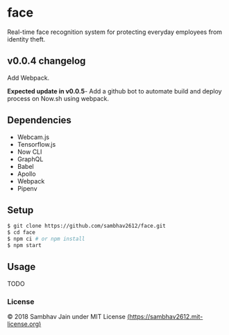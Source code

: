 # face

Real-time face recognition system for protecting everyday employees from identity theft.

## v0.0.4 changelog

Add Webpack.

**Expected update in v0.0.5**- Add a github bot to automate build and deploy process on Now.sh using webpack.

## Dependencies

- Webcam.js
- Tensorflow.js
- Now CLI
- GraphQL
- Babel
- Apollo
- Webpack
- Pipenv

## Setup

```sh
$ git clone https://github.com/sambhav2612/face.git
$ cd face
$ npm ci # or npm install
$ npm start
```

## Usage

TODO

### License

© 2018 Sambhav Jain under MIT License [(https://sambhav2612.mit-license.org)](https://sambhav2612.mit-license.org)